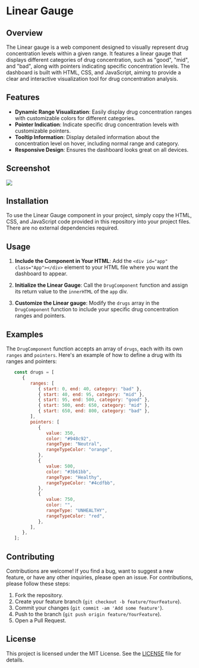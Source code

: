 # Linear Gauge

## Overview

The Linear gauge is a web component designed to visually represent drug concentration levels within a given range. It features a linear gauge that displays different categories of drug concentration, such as "good", "mid", and "bad", along with pointers indicating specific concentration levels. The dashboard is built with HTML, CSS, and JavaScript, aiming to provide a clear and interactive visualization tool for drug concentration analysis.

## Features

-  **Dynamic Range Visualization**: Easily display drug concentration ranges with customizable colors for different categories.
-  **Pointer Indication**: Indicate specific drug concentration levels with customizable pointers.
-  **Tooltip Information**: Display detailed information about the concentration level on hover, including normal range and category.
-  **Responsive Design**: Ensures the dashboard looks great on all devices.

## Screenshot

![](/linear-gauge-component/img/linear%20gauge%20image.png)

## Installation

To use the Linear Gauge component in your project, simply copy the HTML, CSS, and JavaScript code provided in this repository into your project files. There are no external dependencies required.

## Usage

1. **Include the Component in Your HTML**: Add the `<div id="app" class="App"></div>` element to your HTML file where you want the dashboard to appear.

2. **Initialize the Linear Gauge**: Call the `DrugComponent` function and assign its return value to the `innerHTML` of the `app` div.

3. **Customize the Linear gauge**: Modify the `drugs` array in the `DrugComponent` function to include your specific drug concentration ranges and pointers.

## Examples

The `DrugComponent` function accepts an array of `drugs`, each with its own `ranges` and `pointers`. Here's an example of how to define a drug with its ranges and pointers:

```Javascript
   const drugs = [
      {
         ranges: [
            { start: 0, end: 40, category: "bad" },
            { start: 40, end: 95, category: "mid" },
            { start: 95, end: 500, category: "good" },
            { start: 500, end: 650, category: "mid" },
            { start: 650, end: 800, category: "bad" },
         ],
         pointers: [
            {
               value: 350,
               color: "#948c92",
               rangeType: "Neutral",
               rangeTypeColor: "orange",
            },
            {
               value: 500,
               color: "#3b61bb",
               rangeType: "Healthy",
               rangeTypeColor: "#4cdfbb",
            },
            {
               value: 750,
               color: "",
               rangeType: "UNHEALTHY",
               rangeTypeColor: "red",
            },
         ],
      },
   ];
```

## Contributing

Contributions are welcome! If you find a bug, want to suggest a new feature, or have any other inquiries, please open an issue. For contributions, please follow these steps:

1. Fork the repository.
2. Create your feature branch (`git checkout -b feature/YourFeature`).
3. Commit your changes (`git commit -am 'Add some feature'`).
4. Push to the branch (`git push origin feature/YourFeature`).
5. Open a Pull Request.

## License

This project is licensed under the MIT License. See the [LICENSE](LICENSE) file for details.
